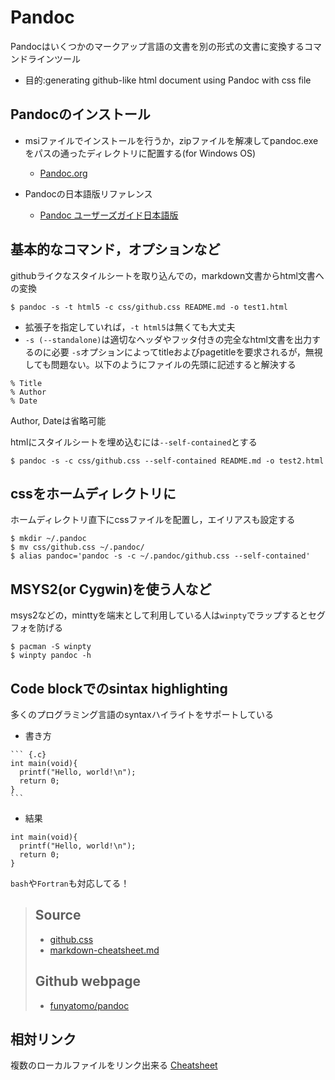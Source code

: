 # Pandoc

Pandocはいくつかのマークアップ言語の文書を別の形式の文書に変換するコマンドラインツール

- 目的:generating github-like html document using Pandoc with css file

## Pandocのインストール
- msiファイルでインストールを行うか，zipファイルを解凍してpandoc.exeをパスの通ったディレクトリに配置する(for Windows OS)

  - [Pandoc.org](https://pandoc.org)

- Pandocの日本語版リファレンス

  - [Pandoc ユーザーズガイド日本語版](http://sky-y.github.io/site-pandoc-jp/users-guide/)

## 基本的なコマンド，オプションなど
githubライクなスタイルシートを取り込んでの，markdown文書からhtml文書への変換

```
$ pandoc -s -t html5 -c css/github.css README.md -o test1.html
```

- 拡張子を指定していれば，`-t html5`は無くても大丈夫
- `-s (--standalone)`は適切なヘッダやフッタ付きの完全なhtml文書を出力するのに必要
`-s`オプションによってtitleおよびpagetitleを要求されるが，無視しても問題ない。以下のようにファイルの先頭に記述すると解決する

```
% Title
% Author
% Date
```

Author, Dateは省略可能

htmlにスタイルシートを埋め込むには`--self-contained`とする

```
$ pandoc -s -c css/github.css --self-contained README.md -o test2.html
```

## cssをホームディレクトリに
ホームディレクトリ直下にcssファイルを配置し，エイリアスも設定する

```
$ mkdir ~/.pandoc
$ mv css/github.css ~/.pandoc/
$ alias pandoc='pandoc -s -c ~/.pandoc/github.css --self-contained'
```

## MSYS2(or Cygwin)を使う人など
msys2などの，minttyを端末として利用している人は`winpty`でラップするとセグフォを防げる

```
$ pacman -S winpty
$ winpty pandoc -h
```

## Code blockでのsintax highlighting
多くのプログラミング言語のsyntaxハイライトをサポートしている

- 書き方
````
``` {.c}
int main(void){
  printf("Hello, world!\n");
  return 0;
}
```
````

- 結果
``` {.c}
int main(void){
  printf("Hello, world!\n");
  return 0;
}
```

`bash`や`Fortran`も対応してる！

> ## Source
> - [github.css](https://gist.github.com/griffin-stewie/9755783)
> - [markdown-cheatsheet.md](https://gist.github.com/mignonstyle/083c9e1651d7734f84c99b8cf49d57fa#file-markdown-cheatsheet-md)
>
> ## Github webpage
> - [funyatomo/pandoc](https://github.com/funyatomo/pandoc)


## 相対リンク
複数のローカルファイルをリンク出来る
[Cheatsheet](Cheatsheet.html)
